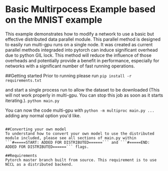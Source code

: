 # Basic Multirpocess Example based on the MNIST example

This example demonstrates how to modify a network to use a basic but effective distributed data parallel module. This parallel method is designed to easily run multi-gpu runs on a single node. It was created as current parallel methods integraded into pytorch can induce significant overhead due to python GIL lock. This method will reduce the influence of those overheads and potentially provide a benefit in performance, especially for networks with a significant number of fast running operations.

##Getting started
Prior to running please run
```pip install -r requirements.txt```

and start a single process run to allow the dataset to be downloaded (This will not work properly in multi-gpu. You can stop this job as soon as it starts iterating.).
```python main.py```

You can now the code multi-gpu with
```python -m multiproc main.py ...```
adding any normal option you'd like.

```

##Converting your own model
To understand how to convert your own model to use the distributed module included, please see all sections of main.py within ```#=====START: ADDED FOR DISTRIBUTED======``` and ```#=====END:   ADDED FOR DISTRIBUTED======``` flags.

##Requirements
Pytorch master branch built from source. This requirement is to use NCCL as a distributed backend.
